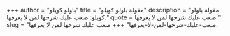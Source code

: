 +++
author = "باولو كويلو"
title = "مقولة باولو كويلو"
description = "مقولة باولو كويلو: صعب عليك شرحها لمن لا يعرفها."
quote =  صعب عليك شرحها لمن لا يعرفها.''' 
slug = "صعب-عليك-شرحها-لمن-لا-يعرفها"
+++
صعب عليك شرحها لمن لا يعرفها.
